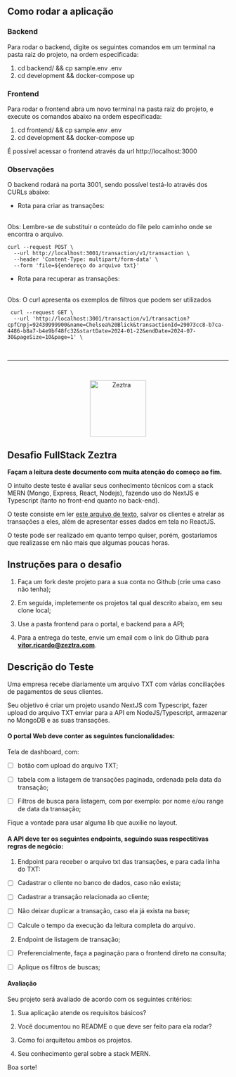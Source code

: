 ## Como rodar a aplicação

### Backend
Para rodar o backend, digite os seguintes comandos em um terminal na pasta raiz do projeto, na ordem especificada:

<ol>
  <li>cd backend/ && cp sample.env .env</li>
  <li>cd development && docker-compose up</li>
</ol>

### Frontend

  Para rodar o frontend abra um novo terminal na pasta raiz do projeto, e execute os comandos abaixo na ordem especificada:

<ol>
  <li>cd frontend/ && cp sample.env .env</li>
  <li>cd development && docker-compose up</li>
</ol>

É possível acessar o frontend através da url http://localhost:3000

### Observações

O backend rodará na porta 3001, sendo possível testá-lo através dos CURLs abaixo:

- Rota para criar as transações:
 <br> 
 Obs: Lembre-se de substituir o conteúdo do file pelo caminho onde se encontra o arquivo.

```
curl --request POST \
  --url http://localhost:3001/transaction/v1/transaction \
  --header 'Content-Type: multipart/form-data' \
  --form 'file=${endereço do arquivo txt}'
```

- Rota para recuperar as transações:
<br> 
Obs: O curl apresenta os exemplos de filtros que podem ser utilizados

```
 curl --request GET \
  --url 'http://localhost:3001/transaction/v1/transaction?cpfCnpj=92430999900&name=Chelsea%20Blick&transactionId=29073cc8-b7ca-4486-b8a7-b4e9bf48fc32&startDate=2024-01-22&endDate=2024-07-30&pageSize=10&page=1' \
```
<br>
 <hr>
<br>

<p  align="center"  width="100%">

  

<img  width="128px"  src="images/favicon.ico"  alt="Zeztra">

  

</p>

  

  

## Desafio FullStack Zeztra

  

  

**Façam a leitura deste documento com muita atenção do começo ao fim.**

  

  

O intuito deste teste é avaliar seus conhecimento técnicos com a stack MERN (Mongo, Express, React, Nodejs), fazendo uso do NextJS e Typescript (tanto no front-end quanto no back-end).

  

  

O teste consiste em ler <a  href="https://github.com/Zeztra/desafio_vaga/blob/main/transacoes.txt">este arquivo de texto</a>, salvar os clientes e atrelar as transações a eles, além de apresentar esses dados em tela no ReactJS.

  

  

O teste pode ser realizado em quanto tempo quiser, porém, gostariamos que realizasse em não mais que algumas poucas horas.

  

  

## Instruções para o desafio

  

  

1. Faça um fork deste projeto para a sua conta no Github (crie uma caso não tenha);

  

2. Em seguida, impletemente os projetos tal qual descrito abaixo, em seu clone local;

  

3. Use a pasta frontend para o portal, e backend para a API;

  

4. Para a entrega do teste, envie um email com o link do Github para **vitor.ricardo@zeztra.com**.

  

  

## Descrição do Teste

  

  

Uma empresa recebe diariamente um arquivo TXT com várias conciliações de pagamentos de seus clientes.

  

  

Seu objetivo é criar um projeto usando NextJS com Typescript, fazer upload do arquivo TXT enviar para a API em NodeJS/Typescript, armazenar no MongoDB e as suas transações.


#### O portal Web deve conter as seguintes funcionalidades:

  

Tela de dashboard, com:

- [ ] botão com upload do arquivo TXT;

- [ ] tabela com a listagem de transações paginada, ordenada pela data da transação;
- [ ] Filtros de busca para listagem, com por exemplo: por nome e/ou range de data da transação;

  

  

Fique a vontade para usar alguma lib que auxilie no layout.

  

  

#### A API deve ter os seguintes endpoints, seguindo suas respectitivas regras de negócio:

  

  

1. Endpoint para receber o arquivo txt das transações, e para cada linha do TXT:

  

- [ ] Cadastrar o cliente no banco de dados, caso não exista;

  

- [ ] Cadastrar a transação relacionada ao cliente;

   

- [ ] Não deixar duplicar a transação, caso ela já exista na base;
- [ ] Calcule o tempo da execução da leitura completa do arquivo.

  

2. Endpoint de listagem de transação;

  

- [ ] Preferencialmente, faça a paginação para o frontend direto na consulta;
- [ ] Aplique os filtros de buscas;
  

#### Avaliação

  

Seu projeto será avaliado de acordo com os seguintes critérios:

  

  

1. Sua aplicação atende os requisitos básicos?

  

2. Você documentou no README o que deve ser feito para ela rodar?

  

3. Como foi arquitetou ambos os projetos.

  

4. Seu conhecimento geral sobre a stack MERN.

  

  

Boa sorte!